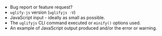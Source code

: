 - Bug report or feature request? <!-- Note: sub-optimal but correct code is not a bug -->
- `uglify-js` version (`uglifyjs -V`)
- JavaScript input - ideally as small as possible.
- The `uglifyjs` CLI command executed or `minify()` options used.
- An example of JavaScript output produced and/or the error or warning.
<!--
    Note: the release version of uglify-js only supports ES5. Those wishing
    to minify ES6 should use the experimental harmony branch.
-->
